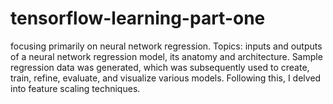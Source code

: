 # tensorflow-learning-part-one
focusing primarily on neural network regression. Topics: inputs and outputs of a neural network regression model, its anatomy and architecture. Sample regression data was generated, which was subsequently used to create, train, refine, evaluate, and visualize various models. Following this, I delved into feature scaling techniques.
